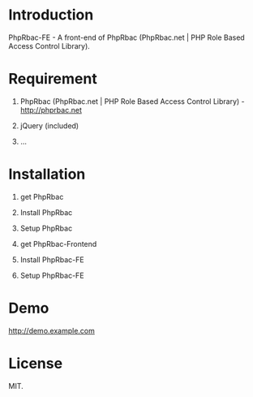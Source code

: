 Introduction
============

PhpRbac-FE - A front-end of PhpRbac (PhpRbac.net | PHP Role Based Access Control Library).

Requirement
============

1. PhpRbac (PhpRbac.net | PHP Role Based Access Control Library) - http://phprbac.net

2. jQuery (included)

3. ...

Installation
============

1. get PhpRbac

2. Install PhpRbac

3. Setup PhpRbac

4. get PhpRbac-Frontend

5. Install PhpRbac-FE

6. Setup PhpRbac-FE

Demo
============

http://demo.example.com

License
============

MIT.


